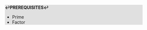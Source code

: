 <div style="margin:2em; background-color: #e0e0e0;">

<strong>↩PREREQUISITES↩</strong>

 * Prime
 * Factor

</div>

